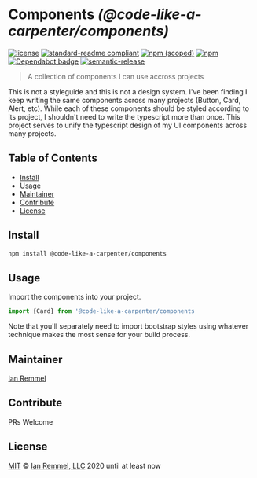 # Components _(@code-like-a-carpenter/components)_

[![license](https://img.shields.io/github/license/code-like-a-carpenter/components.svg)](https://github.com/code-like-a-carpenter/components/blob/master/LICENSE)
[![standard-readme compliant](https://img.shields.io/badge/readme%20style-standard-brightgreen.svg?style=flat-square)](https://github.com/RichardLitt/standard-readme)
[![npm (scoped)](https://img.shields.io/npm/v/@code-like-a-carpenter/components.svg)](https://www.npmjs.com/package/@code-like-a-carpenter/components)
[![npm](https://img.shields.io/npm/dm/@code-like-a-carpenter/components.svg)](https://www.npmjs.com/package/@code-like-a-carpenter/components)
[![Dependabot badge](https://img.shields.io/badge/Dependabot-active-brightgreen.svg)](https://dependabot.com/)
[![semantic-release](https://img.shields.io/badge/%20%20%F0%9F%93%A6%F0%9F%9A%80-semantic--release-e10079.svg)](https://github.com/semantic-release/semantic-release)

> A collection of components I can use accross projects

This is not a styleguide and this is not a design system. I've been finding I
keep writing the same components across many projects (Button, Card, Alert,
etc). While each of these components should be styled according to its project,
I shouldn't need to write the typescript more than once. This project serves to
unify the typescript design of my UI components across many projects.

## Table of Contents

<!-- toc -->

-   [Install](#install)
-   [Usage](#usage)
-   [Maintainer](#maintainer)
-   [Contribute](#contribute)
-   [License](#license)

<!-- tocstop -->

## Install

```bash
npm install @code-like-a-carpenter/components
```

## Usage

Import the components into your project.

```ts
import {Card} from '@code-like-a-carpenter/components
```

Note that you'll separately need to import bootstrap styles using whatever
technique makes the most sense for your build process.

## Maintainer

[Ian Remmel](https://github.com/ianwremmel)

## Contribute

PRs Welcome

## License

[MIT](LICENSE) &copy; [Ian Remmel, LLC](https://github.com/ianwremmel) 2020
until at least now
